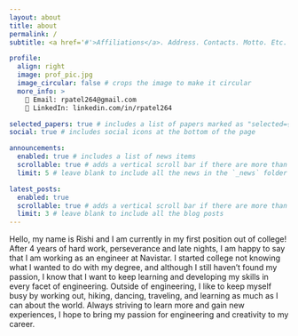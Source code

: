 ```yaml
---
layout: about
title: about
permalink: /
subtitle: <a href='#'>Affiliations</a>. Address. Contacts. Motto. Etc.

profile:
  align: right
  image: prof_pic.jpg
  image_circular: false # crops the image to make it circular
  more_info: >
    📧 Email: rpatel264@gmail.com  
    🔗 LinkedIn: linkedin.com/in/rpatel264

selected_papers: true # includes a list of papers marked as "selected={true}"
social: true # includes social icons at the bottom of the page

announcements:
  enabled: true # includes a list of news items
  scrollable: true # adds a vertical scroll bar if there are more than 3 news items
  limit: 5 # leave blank to include all the news in the `_news` folder

latest_posts:
  enabled: true
  scrollable: true # adds a vertical scroll bar if there are more than 3 new posts items
  limit: 3 # leave blank to include all the blog posts
---
```


Hello, my name is Rishi and I am currently in my first position out of college!
  After 4 years of hard work, perseverance and late nights, I am happy to say that I am working as an engineer at Navistar.
  I started college not knowing what I wanted to do with my degree, and although I still haven’t found my passion, I know that I want to keep learning and developing my skills in every facet of engineering.
  Outside of engineering, I like to keep myself busy by working out, hiking, dancing, traveling, and learning as much as I can about the world.
  Always striving to learn more and gain new experiences, I hope to bring my passion for engineering and creativity to my career.


